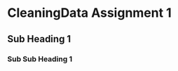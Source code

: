 CleaningData Assignment 1
===============

Sub Heading 1
-------------------


### Sub Sub Heading 1

